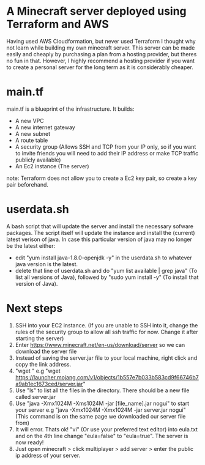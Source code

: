 # A Minecraft server deployed using Terraform and AWS 
Having used AWS Cloudformation, but never used Terraform I thought why not learn while building my own minecraft server.
This server can be made easily and cheaply by purchasing a plan from a hosting provider, but theres no fun in that.
However, I highly recommend a hosting provider if you want to create a personal server for the long term as it is considerably cheaper.

# main.tf
main.tf is a blueprint of the infrastructure.
It builds:
 - A new VPC
 - A new internet gateway
 - A new subnet
 - A route table 
 - A security group (Allows SSH and TCP from your IP only, so if you want to invite friends you will need to add their IP address or make TCP traffic publicly available)
 - An Ec2 instance (The server)
 
note: Terraform does not allow you to create a Ec2 key pair, so create a key pair beforehand.

# userdata.sh
A bash script that will update the server and install the necessary sofware packages.
The script itself will update the instance and install the (current) latest verison of java. In case this particular version of java may no longer be the latest either:
- edit "yum install java-1.8.0-openjdk -y" in the userdata.sh to whatever java version is the latest. 
- delete that line of userdata.sh and do "yum list available | grep java" (To list all versions of Java), followed by "sudo yum install <latest version of java> -y" (To install that version of Java).
 

# Next steps 

1. SSH into your EC2 instance. (If you are unable to SSH into it, change the rules of the security group to allow all ssh traffic for now. Change it after starting the server)
2. Enter https://www.minecraft.net/en-us/download/server so we can download the server file
3. Instead of saving the server.jar file to your local machine, right click and copy the link address. 
4. "wget <file link>" e.g "wget https://launcher.mojang.com/v1/objects/1b557e7b033b583cd9f66746b7a9ab1ec1673ced/server.jar"
5. Use "ls" to list all the files in the directory. There should be a new file called server.jar
6. Use "java -Xmx1024M -Xms1024M -jar [file_name].jar nogui" to start your server e.g "java -Xmx1024M -Xmx1024M -jar server.jar nogui" (This command is on the same page we downloaded our server file from)
7. It will error. Thats ok! "vi" (Or use your preferred text editor) into eula.txt and on the 4th line change "eula=false" to "eula=true".
The server is now ready!
8. Just open minecraft > click multiplayer > add server > enter the public ip address of your server.
